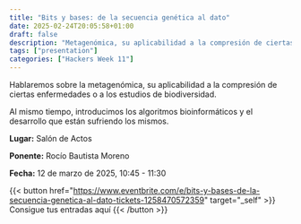 ```yaml
---
title: "Bits y bases: de la secuencia genética al dato"
date: 2025-02-24T20:05:58+01:00
draft: false
description: "Metagenómica, su aplicabilidad a la compresión de ciertas enfermedades o a los estudios de biodiversidad."
tags: ["presentation"]
categories: ["Hackers Week 11"]
---
```


Hablaremos sobre la metagenómica, su aplicabilidad a la compresión de ciertas enfermedades o a los estudios de biodiversidad.

Al mismo tiempo, introducimos los algoritmos bioinformáticos y el desarrollo que están sufriendo los mismos.

**Lugar:** Salón de Actos

**Ponente:** Rocío Bautista Moreno

**Fecha:** 12 de marzo de 2025, 10:45 - 11:30

{{< button href="https://www.eventbrite.com/e/bits-y-bases-de-la-secuencia-genetica-al-dato-tickets-1258470572359" target="_self" >}}
Consigue tus entradas aquí
{{< /button >}}
